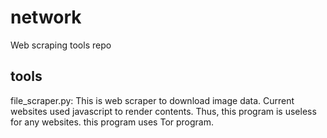 # network
Web scraping tools repo

## tools

file_scraper.py: This is web scraper to download image data. Current websites used javascript to render contents. Thus, this program is useless for any websites. this program uses Tor program.
